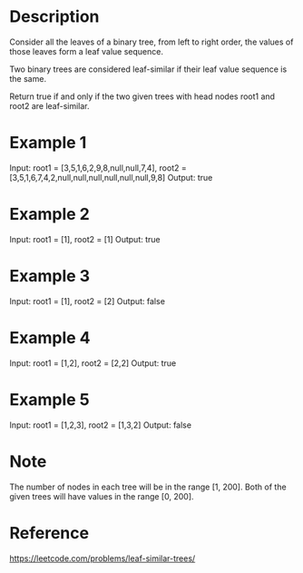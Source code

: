 # Description
Consider all the leaves of a binary tree, from left to right order, the values of those leaves form a leaf value sequence.

Two binary trees are considered leaf-similar if their leaf value sequence is the same.

Return true if and only if the two given trees with head nodes root1 and root2 are leaf-similar.

# Example 1
Input: root1 = [3,5,1,6,2,9,8,null,null,7,4], root2 = [3,5,1,6,7,4,2,null,null,null,null,null,null,9,8]
Output: true

# Example 2
Input: root1 = [1], root2 = [1]
Output: true

# Example 3
Input: root1 = [1], root2 = [2]
Output: false

# Example 4
Input: root1 = [1,2], root2 = [2,2]
Output: true

# Example 5
Input: root1 = [1,2,3], root2 = [1,3,2]
Output: false

# Note
The number of nodes in each tree will be in the range [1, 200].
Both of the given trees will have values in the range [0, 200].

# Reference
https://leetcode.com/problems/leaf-similar-trees/